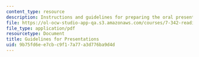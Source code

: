```yaml
---
content_type: resource
description: Instructions and guidelines for preparing the oral presentation.
file: https://ol-ocw-studio-app-qa.s3.amazonaws.com/courses/7-342-reading-the-blueprint-of-life-transcription-stem-cells-and-differentiation-fall-2006/9b75fd6ee7cbc9f17a77a3d776ba9d4d_proposal_guide.pdf
file_type: application/pdf
resourcetype: Document
title: Guidelines for Presentations
uid: 9b75fd6e-e7cb-c9f1-7a77-a3d776ba9d4d
---
```

